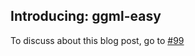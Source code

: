 ## Introducing: ggml-easy

To discuss about this blog post, go to [#99](https://github.com/ngxson/blog/issues/99)

<!-- {"issue":99} -->